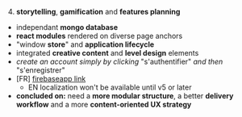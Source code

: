 4. **storytelling**, **gamification** and **features planning**

* independant **mongo database**
* **react modules** rendered on diverse page anchors
* "window **store**" and **application lifecycle**
* integrated **creative content** and **level design** elements
* *create an account simply by clicking* "s'authentifier" *and then* "s'enregistrer"
* [FR] [firebaseapp link](https://perma-data-4.firebaseapp.com/)
  * EN localization won't be available until v5 or later
* **concluded on:** need a **more modular structure**, a better **delivery workflow** and a more **content-oriented UX strategy**
